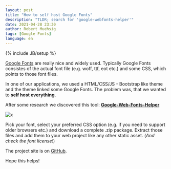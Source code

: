 ```yaml
---
layout: post
title: "How to self host Google Fonts"
description: "TLDR; search for 'google-webfonts-helper'"
date: 2021-04-28 23:30
author: Robert Muehsig
tags: [Google Fonts]
language: en
---
```


{% include JB/setup %}

[Google Fonts](https://fonts.google.com/) are really nice and widely used. Typically Google Fonts consistes of the actual font file (e.g. woff, ttf, eot etc.) and some CSS, which points to those font files. 

In one of our applications, we used a HTML/CSS/JS - Bootstrap like theme and the theme linked some Google Fonts. The problem was, that we wanted to __self host everything__. 

After some research we discovered this tool: __[Google-Web-Fonts-Helper](https://google-webfonts-helper.herokuapp.com/)__ 

![x]({{BASE_PATH}}/assets/md-images/2021-04-28/image.png "Google Web Fonts Helper")

Pick your font, select your preferred CSS option (e.g. if you need to support older browsers etc.) and download a complete .zip package. Extract those files and add them to your web project like any other static asset. (*And check the font license!*)

The project site is on [GitHub](https://github.com/majodev/google-webfonts-helper).

Hope this helps!